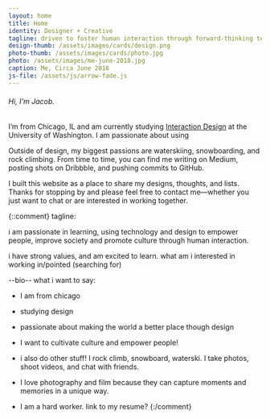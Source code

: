 ```yaml
---
layout: home
title: Home
identity: Designer + Creative
tagline: driven to foster human interaction through forward-thinking technology.
design-thumb: /assets/images/cards/design.png
photo-thumb: /assets/images/cards/photo.jpg
photo: /assets/images/me-june-2018.jpg
caption: Me, Circa June 2018
js-file: /assets/js/arrow-fade.js
---
```

###### Hi, I'm Jacob.
I’m from Chicago, IL and am currently studying [Interaction Design]() at the University of Washington. I am passionate about using 

Outside of design, my biggest passions are waterskiing, snowboarding, and rock climbing. From time to time, you can find me writing on Medium, posting shots on Dribbble, and pushing commits to GitHub.

I built this website as a place to share my designs, thoughts, and lists. Thanks for stopping by and please feel free to contact me—whether you just want to chat or are interested in working together.

{::comment}
tagline:

i am passionate in learning, using technology and design to empower people, improve society and promote culture through human interaction.

i have strong values, and am excited to learn.
what am i interested in working in/pointed (searching for)

--bio--
what i want to say:

- I am from chicago
- studying design
- passionate about making the world a better place though design
- I want to cultivate culture and empower people!

- i also do other stuff! I rock climb, snowboard, waterski. I take photos, shoot videos, and chat with friends.
- I love photography and film because they can capture moments and memories in a unique way.
- I am a hard worker. link to my resume?
{:/comment}